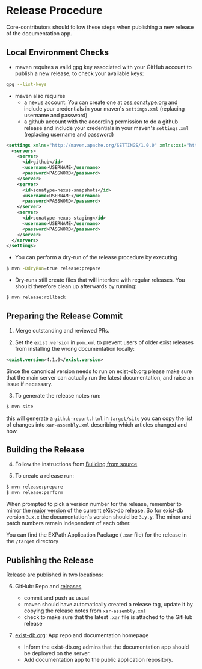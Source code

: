 # Release Procedure
Core-contributors should follow these steps when publishing a new release of the documentation app.  

## Local Environment Checks
-   maven requires a valid gpg key associated with your GitHub account to publish a new release, to check your available keys:
```bash
gpg --list-keys
```

-  maven also requires 
   - a nexus account. You can create one at [oss.sonatype.org](https://oss.sonatype.org/#welcome) and include your credentials in your maven's `settings.xml` (replacing username and password)
   - a github account with the according permission to do a github release and include your credentials in your maven's `settings.xml` (replacing username and password)

```xml
<settings xmlns="http://maven.apache.org/SETTINGS/1.0.0" xmlns:xsi="http://www.w3.org/2001/XMLSchema-instance" xsi:schemaLocation="http://maven.apache.org/SETTINGS/1.0.0 http://maven.apache.org/xsd/settings-1.0.0.xsd">
  <servers>
    <server>
      <id>github</id>
      <username>USERNAME</username>
      <password>PASSWORD</password>
    </server>
    <server>
      <id>sonatype-nexus-snapshots</id>
      <username>USERNAME</username>
      <password>PASSWORD</password>
    </server>
    <server>
      <id>sonatype-nexus-staging</id>
      <username>USERNAME</username>
      <password>PASSWORD</password>
    </server>
  </servers>
</settings>
```


-   You can perform a dry-run of the release procedure by executing
```bash
$ mvn -DdryRun=true release:prepare
```
-   Dry-runs still create files that will interfere with regular releases. You should therefore clean up afterwards by running:
```bash
$ mvn release:rollback
```


## Preparing the Release Commit
1.  Merge outstanding and reviewed PRs.

2.  Set the `exist.version` in  `pom.xml` to prevent users of older exist releases from installing the wrong documentation locally:
```xml
<exist.version>4.1.0</exist.version>
```
Since the canonical version needs to run on exist-db.org please make sure that the main server can actually run the latest documentation, and raise an issue if necessary.

3.  To generate the release notes run:
```bash
$ mvn site
```

this will generate a `github-report.html` in `target/site` you can copy the list of changes into `xar-assembly.xml` describing which articles changed and how.

## Building the Release
4.  Follow the instructions from [Building from source](README.md#building-from-source)

5.  To create a release run:
```bash
$ mvn release:prepare
$ mvn release:perform
```

When prompted to pick a version number for the release, remember to mirror the [major version](https://github.com/eXist-db/exist/blob/develop/exist-versioning-release.md#versioning-scheme) of the current eXist-db release. So for exist-db version `3.x.x` the documentation's version should be `3.y.y`. The minor and patch numbers remain independent of each other.

You can find the EXPath Application Package (`.xar` file) for the release in the `/target` directory

## Publishing the Release
Release are published in two locations:

6.  GitHub: Repo and [releases](https://github.com/eXist-db/documentation/releases)
    -   commit and push as usual
    -   maven should have automatically created a release tag, update it by copying the release notes from `xar-assembly.xml`
    -   check to make sure that the latest `.xar` file is attached to the GitHub release

7.  [exist-db.org](http://exist-db.org): App repo and documentation homepage
    -   Inform the exist-db.org admins that the documentation app should be deployed on the server.
    -   Add documentation app to the public application repository.
